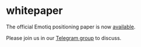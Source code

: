 # whitepaper

The official Emotiq positioning paper is now [available][1].

Please join us in our [Telegram group](https://t.me/emotiq_users) to discuss.

[1]: http://emotiq.ch

